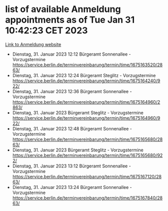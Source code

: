 # list of available Anmeldung appointments as of Tue Jan 31 10:42:23 CET 2023
[Link to Anmeldung website](https://service.berlin.de/terminvereinbarung/termin/tag.php?termin=0&anliegen[]=120686&dienstleisterlist=122210,122217,327316,122219,327312,122227,327314,122231,327346,122243,327348,122252,329742,122260,329745,122262,329748,122254,329751,122271,327278,122273,327274,122277,327276,330436,122280,327294,122282,327290,122284,327292,327539,122291,327270,122285,327266,122286,327264,122296,327268,150230,329760,122301,327282,122297,327286,122294,327284,122312,329763,122314,329775,122304,327330,122311,327334,122309,327332,122281,327352,122279,329772,122276,327324,122274,327326,122267,329766,122246,327318,122251,327320,122257,327322,122208,327298,122226,327300,121362,121364&herkunft=http%3A%2F%2Fservice.berlin.de%2Fdienstleistung%2F120686%2F)
- Dienstag, 31. Januar 2023 12:12 Bürgeramt Sonnenallee - Vorzugstermine https://service.berlin.de/terminvereinbarung/termin/time/1675163520/2863/
- Dienstag, 31. Januar 2023 12:24 Bürgeramt Steglitz - Vorzugstermine https://service.berlin.de/terminvereinbarung/termin/time/1675164240/922/
- Dienstag, 31. Januar 2023 12:36 Bürgeramt Sonnenallee - Vorzugstermine https://service.berlin.de/terminvereinbarung/termin/time/1675164960/2863/
- Dienstag, 31. Januar 2023  Bürgeramt Steglitz - Vorzugstermine https://service.berlin.de/terminvereinbarung/termin/time/1675164960/922/
- Dienstag, 31. Januar 2023 12:48 Bürgeramt Sonnenallee - Vorzugstermine https://service.berlin.de/terminvereinbarung/termin/time/1675165680/2863/
- Dienstag, 31. Januar 2023  Bürgeramt Steglitz - Vorzugstermine https://service.berlin.de/terminvereinbarung/termin/time/1675165680/922/
- Dienstag, 31. Januar 2023 13:12 Bürgeramt Sonnenallee - Vorzugstermine https://service.berlin.de/terminvereinbarung/termin/time/1675167120/2863/
- Dienstag, 31. Januar 2023 13:24 Bürgeramt Sonnenallee - Vorzugstermine https://service.berlin.de/terminvereinbarung/termin/time/1675167840/2863/
